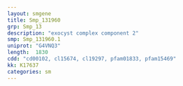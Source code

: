 ```yaml
---
layout: smgene
title: Smp_131960
grp: Smp_13
description: "exocyst complex component 2"
smp: Smp_131960.1
uniprot: "G4VNQ3"
length:  1830
cdd: "cd00102, cl15674, cl19297, pfam01833, pfam15469"
kk: K17637
categories: sm
---
```

